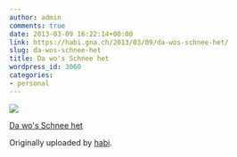 ```yaml
---
author: admin
comments: true
date: 2013-03-09 16:22:14+00:00
link: https://habi.gna.ch/2013/03/09/da-wos-schnee-het/
slug: da-wos-schnee-het
title: Da wo's Schnee het
wordpress_id: 3060
categories:
- personal
---
```



 [![](https://static.flickr.com/8532/8541412959_0e8c626aec_m.jpg)](https://www.flickr.com/photos/habi/8541412959/)
   

 
  [Da wo's Schnee het](https://www.flickr.com/photos/habi/8541412959/)
    

  Originally uploaded by [habi](https://www.flickr.com/photos/habi/).
 




  

